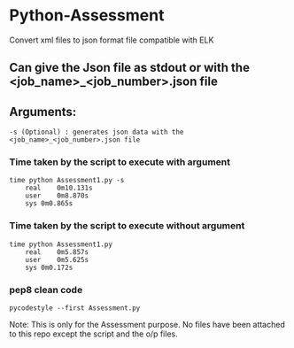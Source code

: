 # Python-Assessment
Convert xml files to json format file compatible with ELK

## Can give the Json file as stdout or with the <job_name>_<job_number>.json file
## Arguments:
    -s (Optional) : generates json data with the <job_name>_<job_number>.json file

### Time taken by the script to execute with argument
    time python Assessment1.py -s
        real	0m10.131s
        user	0m8.870s
        sys	0m0.865s

### Time taken by the script to execute without argument
    time python Assessment1.py
        real	0m5.857s
        user	0m5.625s
        sys	0m0.172s

### pep8 clean code
    pycodestyle --first Assessment.py

Note: This is only for the Assessment purpose. No files have been attached to this repo except the script and the o/p files. 
